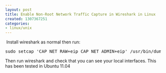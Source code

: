 ```yaml
---
layout: post
title: Enable Non-Root Network Traffic Capture in Wireshark in Linux
created: 1307367251
categories:
- linux/unix
---
```

<p>&nbsp;Install wireshark as normal then run:</p>
<pre>
sudo setcap 'CAP_NET_RAW+eip CAP_NET_ADMIN+eip' /usr/bin/dumpcap
</pre>
<p>Then run wireshark and check that you can see your local interfaces.&nbsp;This has been tested in Ubuntu 11.04</p>
